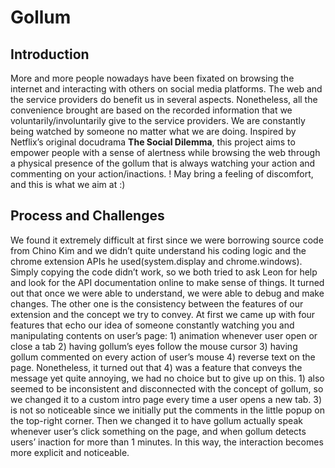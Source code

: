 # Gollum

## Introduction
More and more people nowadays have been fixated on browsing the internet and interacting with others on social media platforms. The web and the service providers do benefit us in several aspects. Nonetheless, all the convenience brought are based on the recorded information that we voluntarily/involuntarily give to the service providers. We are constantly being watched by someone no matter what we are doing. Inspired by Netflix’s original docudrama **The Social Dilemma**, this project aims to empower people with a sense of alertness while browsing the web through a physical presence of the gollum that is always watching your action and commenting on your action/inactions.
! May bring a feeling of discomfort, and this is what we aim at :)
## Process and Challenges
We found it extremely difficult at first since we were borrowing source code from Chino Kim and we didn’t quite understand his coding logic and the chrome extension APIs he used(system.display and chrome.windows). Simply copying the code didn’t work, so we both tried to ask Leon for help and look for the API documentation online to make sense of things. It turned out that once we were able to understand, we were able to debug and make changes.
The other one is the consistency between the features of our extension and the concept we try to convey. At first we came up with four features that echo our idea of someone constantly watching you and manipulating contents on user’s page: 1) animation whenever user open or close a tab 2) having gollum’s eyes follow the mouse cursor 3) having gollum commented on every action of user’s mouse 4) reverse text on the page. Nonetheless, it turned out that 4) was a feature that conveys the message yet quite annoying, we had no choice but to give up on this. 1) also seemed to be inconsistent and disconnected with the concept of gollum, so we changed it to a custom intro page every time a user opens a new tab. 3) is not so noticeable since we initially put the comments in the little popup on the top-right corner.  Then we changed it to have gollum actually speak whenever user’s click something on the page, and when gollum detects users’ inaction for more than 1 minutes. In this way, the interaction becomes more explicit and noticeable.
